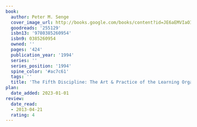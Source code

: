 ```yaml
---
book:
  author: Peter M. Senge
  cover_image_url: http://books.google.com/books/content?id=JE6aEMVIaOIC&printsec=frontcover&img=1&zoom=1&source=gbs_api
  goodreads: '255129'
  isbn13: '9780385260954'
  isbn9: 0385260954
  owned: ''
  pages: '424'
  publication_year: '1994'
  series: ''
  series_position: '1994'
  spine_color: '#ac7c61'
  tags: ''
  title: 'The Fifth Discipline: The Art & Practice of the Learning Organization'
plan:
  date_added: 2023-01-01
review:
  date_read:
  - 2013-04-21
  rating: 4
---
```

